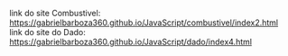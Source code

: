 link do site Combustivel: https://gabrielbarboza360.github.io/JavaScript/combustivel/index2.html <br>
link do site do Dado: https://gabrielbarboza360.github.io/JavaScript/dado/index4.html
